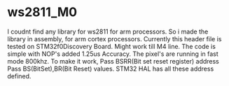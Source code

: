 # ws2811_M0
I coudnt find any library for ws2811 for arm processors. 
So i made the library in assembly, for arm cortex processors.
Currently this header file is tested on STM32f0Discovery Board. 
Might work till M4 line. The code is simple with NOP's added 1.25us Accuracy. The pixel's are running in fast mode 800khz.
To make it work, 
Pass BSRR(Bit set reset register) address
Pass BS(BitSet),BR(Bit Reset) values. 
STM32 HAL has all these address defined.
